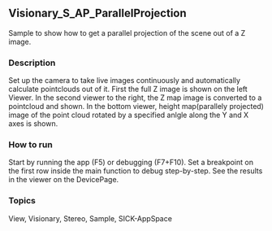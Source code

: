 ## Visionary_S_AP_ParallelProjection
Sample to show how to get a parallel projection of the scene out of a Z image.
### Description
Set up the camera to take live images continuously and automatically calculate
pointclouds out of it. First the full Z image is shown on the left Viewer. In
the second viewer to the right, the Z map image is converted to a pointcloud and shown.
In the bottom viewer, height map(parallely projected) image of the point cloud rotated by a specified anlgle
along the Y and X axes is shown.
### How to run
Start by running the app (F5) or debugging (F7+F10).
Set a breakpoint on the first row inside the main function to debug step-by-step.
See the results in the viewer on the DevicePage.
### Topics
View, Visionary, Stereo, Sample, SICK-AppSpace